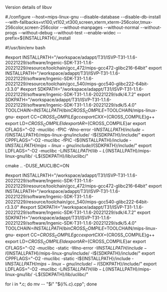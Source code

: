 Version details of libuv


#./configure --host=mips-linux-gnu --disable-database --disable-db-install --with-fallbacks=vt100,vt102,vt300,screen,xterm,xterm-256color,tmux-256color,screen-256color --without-manpages --without-normal --without-progs --without-debug --without-test --enable-widec --prefix=${INSTALLPATH}/_install


#!/usr/bin/env bash

#export INSTALLPATH="/workspace/adappt/T31/ISVP-T31-1.1.6-20221229/software/Ingenic-SDK-T31-1.1.6-20221229/resource/toolchain/gcc_472/mips-gcc472-glibc216-64bit"
export INSTALLPATH="/workspace/adappt/T31/ISVP-T31-1.1.6-20221229/software/Ingenic-SDK-T31-1.1.6-20221229/resource/toolchain/gcc_540/mips-gcc540-glibc222-64bit-r3.3.0"
#export SDKPATH="/workspace/adappt/T31/ISVP-T31-1.1.6-20221229/software/Ingenic-SDK-T31-1.1.6-20221229/sdk/4.7.2"
export SDKPATH="/workspace/adappt/T31/ISVP-T31-1.1.6-20221229/software/Ingenic-SDK-T31-1.1.6-20221229/sdk/5.4.0"
TOOLCHAIN=$INSTALLPATH/bin
CROSS_COMPILE=$TOOLCHAIN/mips-linux-gnu-
export CC=${CROSS_COMPILE}gcc
export CXX=${CROSS_COMPILE}g++
export LD=${CROSS_COMPILE}ld
export AR=${CROSS_COMPILE}ar
export CFLAGS="-O2 -muclibc -fPIC -Wno-error -I${INSTALLPATH}/include -I${INSTALLPATH}/mips-linux-gnu/include/ -I${SDKPATH}/include/"
export CPPFLAGS="-O2 -muclibc -fPIC  -I${INSTALLPATH}/include -I${INSTALLPATH}/mips-linux-gnu/include/ I${SDKPATH}/include/"
export LDFLAGS="-O2 -muclibc -L${INSTALLPATH}/lib -L${INSTALLPATH}/mips-linux-gnu/lib/ -L${SDKPATH}/lib/uclibc/"

cmake .. -DUSE_MUCLIBC=ON




#export INSTALLPATH="/workspace/adappt/T31/ISVP-T31-1.1.6-20221229/software/Ingenic-SDK-T31-1.1.6-20221229/resource/toolchain/gcc_472/mips-gcc472-glibc216-64bit"
export INSTALLPATH="/workspace/adappt/T31/ISVP-T31-1.1.6-20221229/software/Ingenic-SDK-T31-1.1.6-20221229/resource/toolchain/gcc_540/mips-gcc540-glibc222-64bit-r3.3.0"
#export SDKPATH="/workspace/adappt/T31/ISVP-T31-1.1.6-20221229/software/Ingenic-SDK-T31-1.1.6-20221229/sdk/4.7.2"
export SDKPATH="/workspace/adappt/T31/ISVP-T31-1.1.6-20221229/software/Ingenic-SDK-T31-1.1.6-20221229/sdk/5.4.0"
TOOLCHAIN=$INSTALLPATH/bin
CROSS_COMPILE=$TOOLCHAIN/mips-linux-gnu-
export CC=${CROSS_COMPILE}gcc
export CXX=${CROSS_COMPILE}g++
export LD=${CROSS_COMPILE}ld
export AR=${CROSS_COMPILE}ar
export CFLAGS="-O2 -muclibc -static -Wno-error -I${INSTALLPATH}/include -I${INSTALLPATH}/mips-linux-gnu/include/ -I${SDKPATH}/include/"
export CPPFLAGS="-O2 -muclibc -static  -I${INSTALLPATH}/include -I${INSTALLPATH}/mips-linux-gnu/include/ -I${SDKPATH}/include/"
export LDFLAGS="-O2 -muclibc -L${INSTALLPATH}/lib -L${INSTALLPATH}/mips-linux-gnu/lib/ -L${SDKPATH}/lib/uclibc/"



for i in *.c; do mv -- "$i" "${i%.c}.cpp"; done